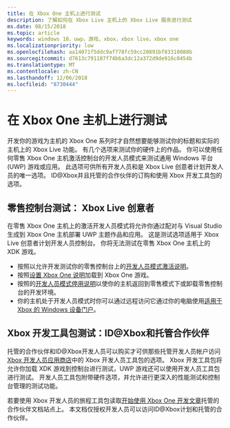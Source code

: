```yaml
---
title: 在 Xbox One 主机上进行测试
description: 了解如何在 Xbox Live 主机上的 Xbox Live 服务进行测试
ms.date: 08/15/2018
ms.topic: article
keywords: windows 10，uwp，游戏，xbox，xbox live，xbox one
ms.localizationpriority: low
ms.openlocfilehash: aa14071f5ddc9af778fc59cc20891bf83310088b
ms.sourcegitcommit: d7613c791107f74b6a3dc12a372d9de916c0454b
ms.translationtype: MT
ms.contentlocale: zh-CN
ms.lasthandoff: 12/06/2018
ms.locfileid: "8730444"
---
```

# <a name="testing-on-the-xbox-one-console"></a>在 Xbox One 主机上进行测试

开发你的游戏为主机的 Xbox One 系列时才自然想要能够测试你的标题和实际的主机上的 Xbox Live 功能。 有几个选项来测试你的硬件上的作品。 你可以使用任何零售 Xbox One 主机激活控制台的开发人员模式来测试通用 Windows 平台 (UWP) 游戏或应用。 此选项可供所有开发人员和是 Xbox Live 创意者计划开发人员的唯一选项。 ID@Xbox并且托管的合作伙伴的订购和使用 Xbox 开发工具包的选项。

## <a name="retail-console-testing-xbox-live-creators"></a>零售控制台测试： Xbox Live 创意者

在零售 Xbox One 主机上的激活开发人员模式将允许你通过配对与 Visual Studio 生成到 Xbox One 主机部署 UWP 主题作品和应用。 这是测试选项适用于 Xbox Live 创意者计划开发人员控制台。 你将无法测试在零售 Xbox One 主机上的 XDK 游戏。

* 按照以允许开发测试你的零售控制台上的[开发人员模式激活说明](../xbox-apps/devkit-activation.md)。  
* 按照[设置 Xbox One 说明](../xbox-apps/development-environment-setup.md#setting-up-your-xbox-one)加载到 Xbox One 游戏。  
* 按照的[开发人员模式停用说明](../xbox-apps/devkit-deactivation.md)以使你的主机返回到零售模式下或卸载零售控制台的开发环境。  
* 你的主机处于开发人员模式时你可以通过远程访问它通过你的电脑使用[适用于 Xbox 的 Windows 设备门户](../debug-test-perf/device-portal-xbox.md)。  

## <a name="xbox-development-kit-testing-idxbox-and-managed-partners"></a>Xbox 开发工具包测试：ID@Xbox和托管合作伙伴

托管的合作伙伴和ID@Xbox开发人员可以购买才可供那些托管开发人员帐户访问[Xbox 开发人员应用商店](https://gamedevstore.partners.extranet.microsoft.com/)中的 Xbox 开发人员工具包的选项。 Xbox 开发工具包将允许你加载 XDK 游戏到控制台进行测试，UWP 游戏还可以使用开发人员工具包进行测试。 开发人员工具包附带硬件选项，并允许进行更深入的性能测试和控制台管理的测试功能。

若要使用 Xbox 开发人员的旅程工具包读取[开始使用 Xbox One 开发文章](https://developer.microsoft.com/en-us/games/xbox/docs/xdk/atoc-getting-started)托管的合作伙伴文档站点上。 本文档仅授权开发人员可以访问ID@Xbox计划和托管的合作伙伴。